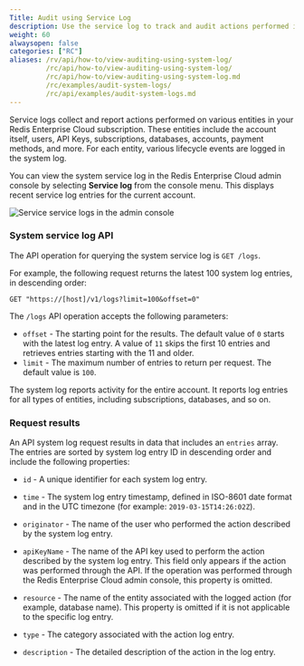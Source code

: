 ```yaml
---
Title: Audit using Service Log
description: Use the service log to track and audit actions performed in the account
weight: 60
alwaysopen: false
categories: ["RC"]
aliases: /rv/api/how-to/view-auditing-using-system-log/
         /rc/api/how-to/view-auditing-using-system-log/
         /rc/api/how-to/view-auditing-using-system-log.md
         /rc/examples/audit-system-logs/
         /rc/api/examples/audit-system-logs.md
---
```

Service logs collect and report actions performed on various entities in your Redis Enterprise Cloud subscription.  These entities include the account itself, users, API Keys, subscriptions, databases, accounts, payment methods, and more. For each entity, various lifecycle events are logged in the system log.

You can view the system service log in the Redis Enterprise Cloud admin console by selecting **Service log** from the console menu. This displays recent service log entries for the current account.

![Service service logs in the admin console](/images/rc/system_log.png)

### System service log API

The API operation for querying the system service log is `GET /logs`.

For example, the following request returns the latest 100 system log entries, in descending order:

```shell
GET "https://[host]/v1/logs?limit=100&offset=0"
```

The `/logs` API operation accepts the following parameters:

- `offset` - The starting point for the results.  The default value of `0` starts with the latest log entry. A value of `11` skips the first 10 entries and retrieves entries starting with the 11 and older.
- `limit` - The maximum number of entries to return per request. The default value is `100`.

The system log reports activity for the entire account. It reports log entries for all types of entities, including subscriptions, databases, and so on.

### Request results

An API system log request results in data that includes an `entries` array. The entries are sorted by system log entry ID in descending order and include the following properties:

- `id` - A unique identifier for each system log entry.

- `time` - The system log entry timestamp, defined in ISO-8601 date format and in the UTC timezone (for example: `2019-03-15T14:26:02Z`).

- `originator` - The name of the user who performed the action described by the system log entry.

- `apiKeyName` - The name of the API key used to perform the action described by the system log entry.
    This field only appears if the action was performed through the API.
    If the operation was performed through the Redis Enterprise Cloud admin console, this property is omitted.

- `resource` - The name of the entity associated with the logged action (for example, database name).
    This property is omitted if it is not applicable to the specific log entry.

- `type` - The category associated with the action log entry.

- `description` - The detailed description of the action in the log entry.
